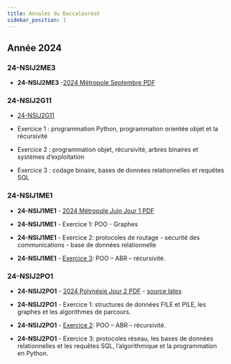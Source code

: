 ```yaml
---
title: Annales du Baccalauréat
sidebar_position: 1
---
```


## Année 2024

### 24-NSIJ2ME3

- **24-NSIJ2ME3** -[2024 Métropole Septembre PDF](https://drive.google.com/file/d/1O2QzLSN8vg2XrgiD2573r9GRdnkzXdtF/view?usp=sharing)

### 24-NSIJ2G11

- [24-NSIJ2G11](https://drive.google.com/file/d/1VVR3RvP4E5f8dedW6U3POF9aK72roueL/view?usp=sharing)

- Exercice 1 : programmation Python, programmation orientée objet et la récursivité
- Exercice 2 : programmation objet, récursivité, arbres binaires et systèmes d’exploitation
- Exercice 3 : codage binaire, bases de données relationnelles et requêtes SQL

### 24-NSIJ1ME1

- **24-NSIJ1ME1** - [2024 Métropole Juin Jour 1 PDF](./2024/24-NSIJ1ME1/24-NSIJ1ME1.pdf)

- **24-NSIJ1ME1** - Exercice 1: POO - Graphes

- **24-NSIJ1ME1** - Exercice 2: protocoles de routage - sécurité des communications - base de données relationnelle

- **24-NSIJ1ME1** - [Exercice 3](./2024/24-NSIJ1ME1/24-NSIJ1ME1-Ex3.md): POO – ABR – récursivité.

### 24-NSIJ2PO1

- **24-NSIJ2PO1** - [2024 Polynésie Jour 2 PDF](./2024/24-NSIJ2PO1/24-NSIJ2PO1.pdf) - [source latex](./2024/24-NSIJ2PO1/24-NSIJ2PO1.zip)

- **24-NSIJ2PO1** - Exercice 1: structures de données FILE et PILE, les graphes et les algorithmes de parcours.

- **24-NSIJ2PO1** - [Exercice 2](./2024/24-NSIJ2PO1/24-NSIJ2PO1-Ex2.md): POO – ABR – récursivité.

- **24-NSIJ2PO1** - Exercice 3: protocoles réseau, les bases de données relationnelles et les requêtes SQL, l’algorithmique et la programmation en Python.
